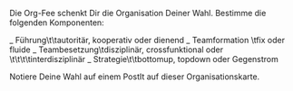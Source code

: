Die Org-Fee schenkt Dir die Organisation Deiner Wahl. Bestimme die folgenden Komponenten:

_ Führung\t\tautoritär, kooperativ oder dienend
_ Teamformation \tfix oder fluide
_ Teambesetzung\tdisziplinär, crossfunktional oder
\t\t\t\tinterdisziplinär
_ Strategie\t\tbottomup, topdown oder Gegenstrom

Notiere Deine Wahl auf einem PostIt auf dieser Organisationskarte.
